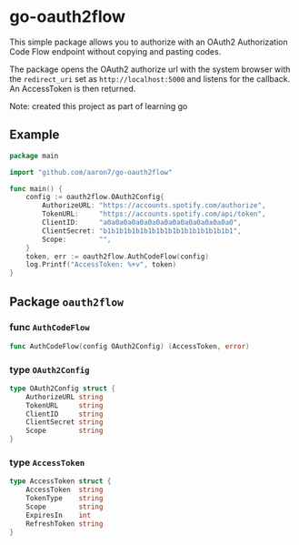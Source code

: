 go-oauth2flow
=============

This simple package allows you to authorize with an OAuth2 Authorization Code Flow
endpoint without copying and pasting codes.

The package opens the OAuth2 authorize url with the system browser with the `redirect_uri` set as
`http://localhost:5000` and listens for the callback. An AccessToken is then returned.

Note: created this project as part of learning go

## Example

```go
package main

import "github.com/aaron7/go-oauth2flow"

func main() {
	config := oauth2flow.OAuth2Config{
		AuthorizeURL: "https://accounts.spotify.com/authorize",
		TokenURL:     "https://accounts.spotify.com/api/token",
		ClientID:     "a0a0a0a0a0a0a0a0a0a0a0a0a0a0a0a0",
		ClientSecret: "b1b1b1b1b1b1b1b1b1b1b1b1b1b1b1b1",
		Scope:        "",
	}
	token, err := oauth2flow.AuthCodeFlow(config)
	log.Printf("AccessToken: %+v", token)
}
```

## Package `oauth2flow`

### func `AuthCodeFlow`
```go
func AuthCodeFlow(config OAuth2Config) (AccessToken, error)
```


### type `OAuth2Config`

```go
type OAuth2Config struct {
	AuthorizeURL string
	TokenURL     string
	ClientID     string
	ClientSecret string
	Scope        string
}
```

### type `AccessToken`

```go
type AccessToken struct {
	AccessToken  string
	TokenType    string
	Scope        string
	ExpiresIn    int
	RefreshToken string
}
```

